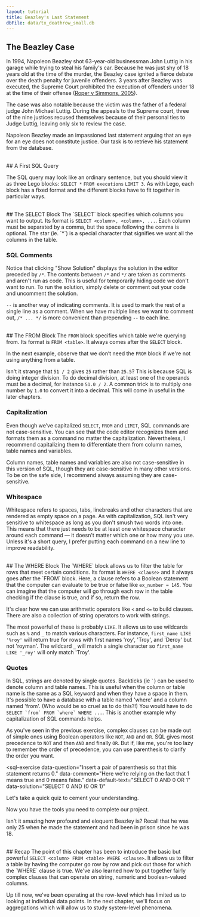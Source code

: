 ```yaml
---
layout: tutorial
title: Beazley's Last Statement
dbFile: data/tx_deathrow_small.db
---
```


<a name="beazley_case"></a>
## The Beazley Case
In 1994, Napoleon Beazley shot 63-year-old businessman John Luttig in his garage while trying to steal his family's car. Because he was just shy of 18 years old at the time of the murder, the Beazley case ignited a fierce debate over the death penalty for juvenile offenders. 3 years after Beazley was executed, the Supreme Court prohibited the execution of offenders under 18 at the time of their offense ([Roper v Simmons, 2005](https://en.wikipedia.org/wiki/Roper_v._Simmons)).

The case was also notable because the victim was the father of a federal judge John Michael Luttig. During the appeals to the Supreme court, three of the nine justices recused themselves because of their personal ties to Judge Luttig, leaving only six to review the case.

Napoleon Beazley made an impassioned last statement arguing that an eye for an eye does not constitute justice. Our task is to retrieve his statement from the database.

<br>
<a name="first"></a>
## A First SQL Query
<sql-exercise
  data-question="Run this query to find the first 3 rows of the 'executions' table."
  data-comment="Viewing a few rows is a good way to find out the columns of a table. Try to remember the column names for later use."
  data-default-text="SELECT * FROM executions LIMIT 3"></sql-exercise>

The SQL query may look like an ordinary sentence, but you should view it as three Lego blocks:
<code class='codeblock'>SELECT *</code>
<code class='codeblock'>FROM executions</code>
<code class='codeblock'>LIMIT 3</code>.
As with Lego, each block has a fixed format and the different blocks have to fit together in particular ways.

<br>
<a name="select"></a>
## The SELECT Block
The `SELECT` block specifies which columns you want to output. Its format is <code class='codeblock'>SELECT &lt;column&gt;, &lt;column&gt;, ...</code>. Each column must be separated by a comma, but the space following the comma is optional. The star (ie. `*`) is a special character that signifies we want all the columns in the table.

<sql-exercise
  data-question="In the code editor below, revise the query to select the last_statement column in addition to the existing columns."
  data-comment="Once you're done, you can hit Shift+Enter to run the query."
  data-default-text="SELECT first_name, last_name
FROM executions
LIMIT 3"
  data-solution="SELECT first_name, last_name, last_statement FROM executions LIMIT 3"></sql-exercise>

<a name="comments"></a>
<div class="sideNote">
  <h3>SQL Comments</h3>
  <p>Notice that clicking "Show Solution" displays the solution in the editor preceded by <code>/*</code>. The contents between <code>/*</code> and <code>*/</code> are taken as comments and aren't run as code. This is useful for temporarily hiding code we don't want to run. To run the solution, simply delete or comment out your code and uncomment the solution.</p>
  <p><code>--</code> is another way of indicating comments. It is used to mark the rest of a single line as a comment. When we have multiple lines we want to comment out, <code>/* ... */</code> is more convenient than prepending <code>--</code> to each line.</p>
</div>

<br>
<a name="from"></a>
## The FROM Block
The <code>FROM</code> block specifies which table we're querying from. Its format is <code class="codeblock">FROM &lt;table&gt;</code>. It always comes after the <code>SELECT</code> block.

<sql-exercise
  data-question="Run the given query and observe the error it produces. Fix the query."
  data-comment="Make it a habit to examine error messages when something goes wrong. Avoid debugging by gut feel or trial and error."
  data-default-text="SELECT first_name FROM execution LIMIT 3"
  data-solution="SELECT first_name FROM executions LIMIT 3"></sql-exercise>

In the next example, observe that we don’t need the `FROM` block if we're not using anything from a table.

<sql-exercise
  data-question="Modify the query to divide 50 and 51 by 2."
  data-comment="SQL supports all the usual arithmetic operations."
  data-default-text="SELECT 50 + 2, 51 * 2"
  data-solution="SELECT 50 / 2, 51 / 2"></sql-exercise>

Isn't it strange that `51 / 2` gives `25` rather than `25.5`? This is because SQL is doing integer division. To do decimal division, at least one of the operands must be a decimal, for instance `51.0 / 2`. A common trick is to multiply one number by `1.0` to convert it into a decimal. This will come in useful in the later chapters.

<a name="capitalization"></a>
<div class="sideNote">
  <h3>Capitalization</h3>
  <p>Even though we’ve capitalized <code>SELECT</code>, <code>FROM</code> and <code>LIMIT</code>, SQL commands are not case-sensitive. You can see that the code editor recognizes them and formats them as a command no matter the capitalization. Nevertheless, I recommend capitalizing them to differentiate them from column names, table names and variables.</p>
  <p>Column names, table names and variables are also not case-sensitive in this version of SQL, though they are case-sensitive in many other versions. To be on the safe side, I recommend always assuming they are case-sensitive.</p>
</div>

<a name="whitespace"></a>
<div class="sideNote">
  <h3>Whitespace</h3>
  <p>Whitespace refers to spaces, tabs, linebreaks and other characters that are rendered as empty space on a page. As with capitalization, SQL isn't very sensitive to whitespace as long as you don't smush two words into one. This means that there just needs to be at least one whitespace character around each command — it doesn't matter which one or how many you use. Unless it's a short query, I prefer putting each command on a new line to improve readability.</p>

<sql-exercise
  data-question="Verify that messing up capitalization and whitespace still gives a valid query."
  data-comment="Karla Tucker was the first woman executed in Texas since the Civil War. She was put to death for killing two people during a 1983 robbery."
  data-default-text="   SeLeCt   first_name,last_name
  fRoM      executions
           WhErE ex_number = 145"></sql-exercise>
</div>

<br>
<a name="where"></a>
## The WHERE Block
The `WHERE` block allows us to filter the table for rows that meet certain conditions. Its format is <code class='codeblock'>WHERE &lt;clause&gt;</code> and it always goes after the `FROM` block. Here, a clause refers to a Boolean statement that the computer can evaluate to be true or false like <code>ex_number = 145</code>. You can imagine that the computer will go through each row in the table checking if the clause is true, and if so, return the row.

<sql-exercise
  data-question="Find the first and last names and ages (ex_age) of inmates 25 or younger at time of execution."
  data-comment="Because the average time inmates spend on death row prior to execution is 10.26 years, only 6 inmates this young have been executed in Texas since 1976."
  data-default-text=""
  data-solution="SELECT first_name, last_name, ex_age
FROM executions WHERE ex_age <= 25"></sql-exercise>

It's clear how we can use arithmetic operators like `<` and `<=` to build clauses. There are also a collection of string operators to work with strings.

The most powerful of these is probably <code>LIKE</code>. It allows us to use wildcards such as `%` and `_` to match various characters. For instance, `first_name LIKE '%roy'` will return true for rows with first names 'roy', 'Troy', and 'Deroy' but not 'royman'. The wildcard `_` will match a single character so `first_name LIKE '_roy'` will only match 'Troy'.

<sql-exercise
    data-question="Modify the query to find the result for Raymond Landry."
    data-comment="You might think this would be easy since we already know his first and last name. But datasets are rarely so clean. Use the LIKE operator so you don't have to know his name perfectly to find the row."
    data-default-text="SELECT first_name, last_name, ex_number
FROM executions
WHERE first_name = 'Raymond'
  AND last_name = 'Landry'"
    data-solution="SELECT first_name, last_name, ex_number
FROM executions
WHERE first_name = 'Raymond'
  AND last_name LIKE '%Landry%'"></sql-exercise>

<a name="quotes"></a>
<div class="sideNote">
  <h3>Quotes</h3>
  <p>In SQL, strings are denoted by single quotes. Backticks (ie <code>`</code>) can be used to denote column and table names. This is useful when the column or table name is the same as a SQL keyword and when they have a space in them. It's possible to have a database with a table named 'where' and a column named 'from'. (Who would be so cruel as to do this?!) You would have to do <code>SELECT `from` FROM `where` WHERE ...</code>. This is another example why capitalization of SQL commands helps.</p>
</div>

As you've seen in the previous exercise, complex clauses can be made out of simple ones using Boolean operators like `NOT`, `AND` and `OR`. SQL gives most precedence to `NOT` and then `AND` and finally `OR`. But if, like me, you're too lazy to remember the order of precedence, you can use parenthesis to clarify the order you want.

<sql-exercise
  data-question="Insert a pair of parenthesis so that this statement returns 0."
  data-comment="Here we're relying on the fact that 1 means true and 0 means false."
  data-default-text="SELECT 0 AND 0 OR 1"
  data-solution="SELECT 0 AND (0 OR 1)"
  ></sql-exercise>

Let's take a quick quiz to cement your understanding.

<sql-quiz
  data-title="Select the <code>WHERE</code> blocks with valid clauses."
  data-description="These are tricky. Even if you've guessed correctly, read the explanations to understand the reasoning.">
  <sql-quiz-option
    data-value="bool_literal"
    data-statement="WHERE 0"
    data-hint="<code>1</code> and <code>0</code> are the most basic Boolean statements. This block guarantees that no rows will be returned."
    data-correct="true"></sql-quiz-option>
  <sql-quiz-option
    data-value="python_equal"
    data-statement="WHERE ex_age == 62"
    data-hint="The <code>==</code> operator checks equality in many other programming languages but SQL uses <code>=</code>."
    ></sql-quiz-option>
  <sql-quiz-option
    data-value="column_comparison"
    data-statement="WHERE ex_number < ex_age"
    data-hint="Multiple column names may be used in a clause."
    data-correct="true"></sql-quiz-option>
  <sql-quiz-option
    data-value="greaterthan_orequal"
    data-statement="WHERE ex_age => 62"
    data-hint="The 'greater than or equal to' operator is <code>>=</code>. The order of the symbols matches what you would say in English."
    ></sql-quiz-option>
  <sql-quiz-option
    data-value="int_column"
    data-statement="WHERE ex_age"
    data-hint="SQL can evaluate the truth-value of almost anything. The 'ex_age' column is filled with integers. The rule for integers is 0 is false and everything else is true, so only rows with non-zero ages will be returned."
    data-correct="true"
    ></sql-quiz-option>
   <sql-quiz-option
    data-value="like_order"
    data-statement="WHERE '%obert%' LIKE first_name"
    data-hint="More than one wildcard is fine. But the pattern has to come after the LIKE operator."
    ></sql-quiz-option>
    </sql-quiz>

Now you have the tools you need to complete our project.
<sql-exercise
  data-question="Find Napoleon Beazley's last statement."
  data-default-text=""
  data-solution="SELECT last_statement
FROM executions
WHERE first_name = 'Napoleon'
  AND last_name = 'Beazley'"></sql-exercise>

Isn't it amazing how profound and eloquent Beazley is? Recall that he was only 25 when he made the statement and had been in prison since he was 18.

<br>
<a name="#recap"></a>
## Recap
The point of this chapter has been to introduce the basic but powerful <code class="codeblock">SELECT &lt;column&gt; FROM &lt;table&gt; WHERE &lt;clause&gt;</code>. It allows us to filter a table by having the computer go row by row and pick out those for which the `WHERE` clause is true. We've also learned how to put together fairly complex clauses that can operate on string, numeric and boolean-valued columns.

Up till now, we've been operating at the row-level which has limited us to looking at individual data points. In the next chapter, we'll focus on aggregations which will allow us to study system-level phenomena.
